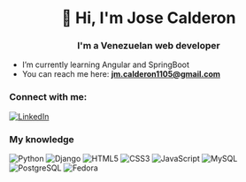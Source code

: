 <div align="center">
  
  # 👋 Hi, I'm Jose Calderon
  ### I'm a Venezuelan web developer

</div>
<ul>
  <li>
    I’m currently learning Angular and SpringBoot
  </li>
  <li>
    You can reach me here: 
    <strong>
      <a href="mailto:jm.calderon1105@gmail.com">
        jm.calderon1105@gmail.com
      </a>
    </strong>
  </li>
</ul>
  
### Connect with me:
  
[![LinkedIn](https://img.shields.io/badge/-LinkedIn-0077B5?style=for-the-badge&logo=linkedin&logoColor=white)](https://www.linkedin.com/in/josé-calderón-83859a309/)

### My knowledge

![Python](https://img.shields.io/badge/-Python-333?style=flat&logo=python)
![Django](https://img.shields.io/badge/-Django-092E20?style=flat&logo=django)
![HTML5](https://img.shields.io/badge/-HTML5-E34F26?style=flat&logo=html5&logoColor=white)
![CSS3](https://img.shields.io/badge/-CSS3-1572B6?style=flat&logo=css3)
![JavaScript](https://img.shields.io/badge/-JavaScript-F7DF1E?style=flat&logo=javascript&logoColor=333)
![MySQL](https://img.shields.io/badge/-MySQL-4479A1?style=flat&logo=mysql&logoColor=white)
![PostgreSQL](https://img.shields.io/badge/-PostgreSQL-336791?style=flat&logo=postgresql&logoColor=white)
![Fedora](https://img.shields.io/badge/-Fedora-294172?style=flat&logo=fedora&logoColor=white)
